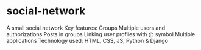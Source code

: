 # social-network
A small social network
Key features:
  Groups
  Multiple users and authorizations
  Posts in groups
  Linking user profiles with @ symbol
  Multiple applications
Technology used: HTML, CSS, JS, Python & Django
